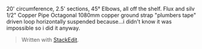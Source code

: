 

20' circumference, 2.5' sections, 45° Elbows, all off the shelf. Flux and silv
1/2" Copper Pipe
Octagonal
1080mm copper ground strap "plumbers tape" driven loop
horizontally suspended 
because...i didn't know it was impossible so i did it anyway. 

> Written with [StackEdit](https://stackedit.io/).
<!--stackedit_data:
eyJoaXN0b3J5IjpbLTE2NDMxMzk3NjldfQ==
-->